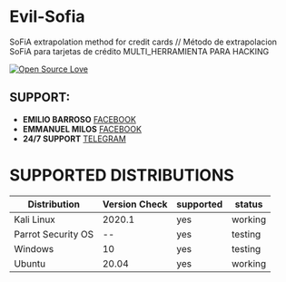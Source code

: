 # Evil-Sofia
 SoFiA extrapolation method for credit cards // Método de extrapolacion SoFiA para tarjetas de crédito
MULTI_HERRAMIENTA PARA HACKING

[![Open Source Love](https://badges.frapsoft.com/os/v3/open-source.svg?v=103)](https://github.com/ellerbrock/open-source-badges/)

## SUPPORT:
*   **EMILIO BARROSO** [FACEBOOK](https://www.facebook.com/peta.ftp)
*   **EMMANUEL MILOS** [FACEBOOK](https://www.facebook.com/Emmanuel.ansioso43)
*   **24/7 SUPPORT** [TELEGRAM](https://t.me/barrosoe)
# SUPPORTED DISTRIBUTIONS
|Distribution | Version Check | supported | status |
----------|-------|------|-------|
|Kali Linux|2020.1 | yes | working   |
|Parrot Security OS|-- |yes | testing   |
|Windows|10 |yes  | testing   |
|Ubuntu|20.04 |yes | working   |
